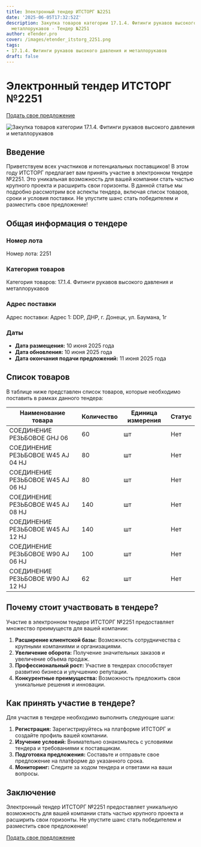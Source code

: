 ```yaml
---
title: Электронный тендер ИТСТОРГ №2251
date: '2025-06-05T17:32:52Z'
description: Закупка товаров категории 17.1.4. Фитинги рукавов высокого давления и
  металлорукавов - Тендер №2251
author: eTender.pro
cover: /images/etender_itstorg_2251.png
tags:
- 17.1.4. Фитинги рукавов высокого давления и металлорукавов
draft: false
---
```

# Электронный тендер ИТСТОРГ №2251

[Подать свое предложение](https://itstorg.ru/tender-2251?utm_source=etender)

![Закупка товаров категории 17.1.4. Фитинги рукавов высокого давления и металлорукавов](/images/etender_itstorg_2251.png)

## Введение

Приветствуем всех участников и потенциальных поставщиков! В этом году ИТСТОРГ предлагает вам принять участие в электронном тендере №2251. Это уникальная возможность для вашей компании стать частью крупного проекта и расширить свои горизонты. В данной статье мы подробно рассмотрим все аспекты тендера, включая список товаров, сроки и условия поставки. Не упустите шанс стать победителем и разместить свое предложение!

## Общая информация о тендере

### Номер лота
Номер лота: 2251

### Категория товаров
Категория товаров: 17.1.4. Фитинги рукавов высокого давления и металлорукавов

### Адрес поставки
Адрес поставки: Адрес 1: DDP, ДНР, г. Донецк, ул. Баумана, 1г

### Даты
- **Дата размещения:** 10 июня 2025 года
- **Дата обновления:** 10 июня 2025 года
- **Дата окончания подачи предложений:** 11 июня 2025 года

## Список товаров

В таблице ниже представлен список товаров, которые необходимо поставить в рамках данного тендера:

| Наименование товара                       | Количество | Единица измерения | Статус |
|-------------------------------------------|------------|------------------|--------|
| СОЕДИНЕНИЕ РЕЗЬБОВОЕ GHJ 06               | 60          | шт               | Нет    |
| СОЕДИНЕНИЕ РЕЗЬБОВОЕ W45 AJ 04 HJ         | 80          | шт               | Нет    |
| СОЕДИНЕНИЕ РЕЗЬБОВОЕ W45 AJ 06 HJ         | 80          | шт               | Нет    |
| СОЕДИНЕНИЕ РЕЗЬБОВОЕ W45 AJ 08 HJ         | 140         | шт               | Нет    |
| СОЕДИНЕНИЕ РЕЗЬБОВОЕ W45 AJ 12 HJ         | 140         | шт               | Нет    |
| СОЕДИНЕНИЕ РЕЗЬБОВОЕ W90 AJ 06 HJ         | 100         | шт               | Нет    |
| СОЕДИНЕНИЕ РЕЗЬБОВОЕ W90 AJ 12 HJ         | 62          | шт               | Нет    |

## Почему стоит участвовать в тендере?

Участие в электронном тендере ИТСТОРГ №2251 предоставляет множество преимуществ для вашей компании:

1. **Расширение клиентской базы:** Возможность сотрудничества с крупными компаниями и организациями.
2. **Увеличение оборота:** Получение значительных заказов и увеличение объема продаж.
3. **Профессиональный рост:** Участие в тендерах способствует развитию бизнеса и улучшению репутации.
4. **Конкурентные преимущества:** Возможность предложить свои уникальные решения и инновации.

## Как принять участие в тендере?

Для участия в тендере необходимо выполнить следующие шаги:

1. **Регистрация:** Зарегистрируйтесь на платформе ИТСТОРГ и создайте профиль вашей компании.
2. **Изучение условий:** Внимательно ознакомьтесь с условиями тендера и требованиями к поставщикам.
3. **Подготовка предложения:** Составьте и отправьте свое предложение на платформе до указанного срока.
4. **Мониторинг:** Следите за ходом тендера и ответами на ваши вопросы.

## Заключение

Электронный тендер ИТСТОРГ №2251 предоставляет уникальную возможность для вашей компании стать частью крупного проекта и расширить свои горизонты. Не упустите шанс стать победителем и разместить свое предложение!

[Подать свое предложение](https://itstorg.ru/tender-2251?utm_source=etender)